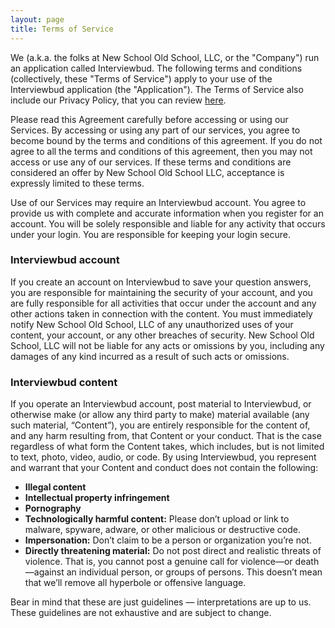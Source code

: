 ```yaml
---
layout: page
title: Terms of Service
---
```



We (a.k.a. the folks at New School Old School, LLC, or the "Company") run an application called Interviewbud. The following terms and conditions (collectively, these "Terms of Service") apply to your use of the Interviewbud application (the "Application"). The Terms of Service also include our Privacy Policy, that you can review [here](/terms).

 Please read this Agreement carefully before accessing or using our Services. By accessing or using any part of our services, you agree to become bound by the terms and conditions of this agreement. If you do not agree to all the terms and conditions of this agreement, then you may not access or use any of our services. If these terms and conditions are considered an offer by New School Old School LLC, acceptance is expressly limited to these terms.

Use of our Services may require an Interviewbud account. You agree to provide us with complete and accurate information when you register for an account. You will be solely responsible and liable for any activity that occurs under your login. You are responsible for keeping your login secure.

### Interviewbud account
If you create an account on Interviewbud to save your question answers, you are responsible for maintaining the security of your account, and you are fully responsible for all activities that occur under the account and any other actions taken in connection with the content. You must immediately notify New School Old School, LLC of any unauthorized uses of your content, your account, or any other breaches of security. New School Old School, LLC will not be liable for any acts or omissions by you, including any damages of any kind incurred as a result of such acts or omissions.


### Interviewbud content

If you operate an Interviewbud account, post material to Interviewbud, or otherwise make (or allow any third party to make) material available (any such material, “Content”), you are entirely responsible for the content of, and any harm resulting from, that Content or your conduct. That is the case regardless of what form the Content takes, which includes, but is not limited to text, photo, video, audio, or code. By using Interviewbud, you represent and warrant that your Content and conduct does not contain the following:

* **Illegal content**
* **Intellectual property infringement**
* **Pornography**
* **Technologically harmful content:** Please don’t upload or link to malware, spyware, adware, or other malicious or destructive code.
* **Impersonation:** Don’t claim to be a person or organization you’re not. 
* **Directly threatening material:** Do not post direct and realistic threats of violence. That is, you cannot post a genuine call for violence—or death—against an individual person, or groups of persons. This doesn’t mean that we’ll remove all hyperbole or offensive language.


Bear in mind that these are just guidelines — interpretations are up to us. These guidelines are not exhaustive and are subject to change.

